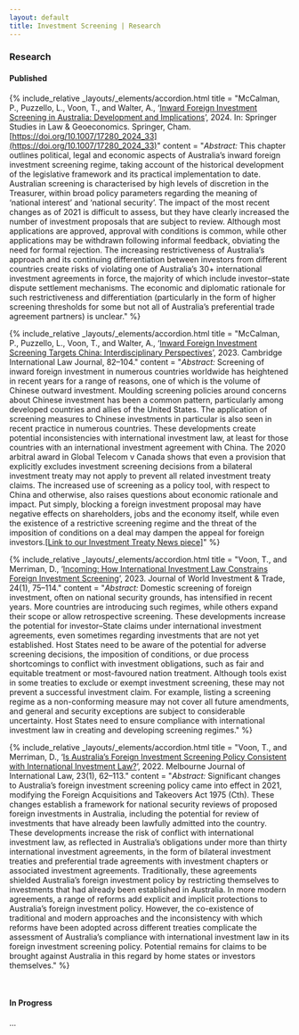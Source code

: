 ```yaml
---
layout: default
title: Investment Screening | Research
---
```


### Research

#### Published

{% include_relative _layouts/_elements/accordion.html
    title = "McCalman, P., Puzzello, L., Voon, T., and Walter, A., ‘[Inward Foreign Investment Screening in Australia: Development and Implications](https://ssrn.com/abstract=4290115)’, 2024.  In: Springer Studies in Law & Geoeconomics. Springer, Cham. [https://doi.org/10.1007/17280_2024_33](https://doi.org/10.1007/17280_2024_33)"
    content = "_Abstract:_ This chapter outlines political, legal and economic aspects of Australia’s inward foreign investment screening regime, taking account of the historical development of the legislative framework and its practical implementation to date. Australian screening is characterised by high levels of discretion in the Treasurer, within broad policy parameters regarding the meaning of ‘national interest’ and ‘national security’. The impact of the most recent changes as of 2021 is difficult to assess, but they have clearly increased the number of investment proposals that are subject to review. Although most applications are approved, approval with conditions is common, while other applications may be withdrawn following informal feedback, obviating the need for formal rejection. The increasing restrictiveness of Australia’s approach and its continuing differentiation between investors from different countries create risks of violating one of Australia’s 30+ international investment agreements in force, the majority of which include investor–state dispute settlement mechanisms. The economic and diplomatic rationale for such restrictiveness and differentiation (particularly in the form of higher screening thresholds for some but not all of Australia’s preferential trade agreement partners) is unclear."
%}

{% include_relative _layouts/_elements/accordion.html
title = "McCalman, P., Puzzello, L., Voon, T., and Walter, A., ‘[Inward Foreign Investment Screening Targets China: Interdisciplinary Perspectives](https://www.elgaronline.com/view/journals/cilj/12/1/article-p82.xml)’, 2023. Cambridge International Law Journal, 82–104."
content = "_Abstract:_ Screening of inward foreign investment in numerous countries worldwide has heightened in recent years for a range of reasons, one of which is the volume of Chinese outward investment. Moulding screening policies around concerns about Chinese investment has been a common pattern, particularly among developed countries and allies of the United States. The application of screening measures to Chinese investments in particular is also seen in recent practice in numerous countries. These developments create potential inconsistencies with international investment law, at least for those countries with an international investment agreement with China. The 2020 arbitral award in Global Telecom v Canada shows that even a provision that explicitly excludes investment screening decisions from a bilateral investment treaty may not apply to prevent all related investment treaty claims. The increased use of screening as a policy tool, with respect to China and otherwise, also raises questions about economic rationale and impact. Put simply, blocking a foreign investment proposal may have negative effects on shareholders, jobs and the economy itself, while even the existence of a restrictive screening regime and the threat of the imposition of conditions on a deal may dampen the appeal for foreign investors.[[Link to our Investment Treaty News piece]](https://www.iisd.org/itn/en/2022/12/26/screening-of-chinese-investments-intensifies1-phillip-mccalman-laura-puzzello-tania-voon-andrew-walter/)"
%}


{% include_relative _layouts/_elements/accordion.html
title = "Voon, T., and Merriman, D., ‘[Incoming: How International Investment Law Constrains Foreign Investment Screening](https://brill.com/view/journals/jwit/aop/article-10.1163-22119000-12340253)’, 2023. Journal of World Investment & Trade, 24(1), 75–114."
content = "_Abstract:_ Domestic screening of foreign investment, often on national  security grounds, has intensified in recent years. More countries are introducing such regimes, while others expand their scope or allow retrospective screening. These developments increase the potential for investor–State claims under international investment agreements, even sometimes regarding investments that are not yet established. Host States need to be aware of the potential for adverse screening decisions, the imposition of conditions, or due process shortcomings to conflict with investment obligations, such as fair and equitable treatment or most-favoured nation treatment. Although tools exist in some treaties to exclude or exempt investment screening, these may not prevent a successful investment claim. For example, listing a screening regime as a non-conforming measure may not cover all future amendments, and general and security exceptions are subject to considerable uncertainty. Host States need to ensure compliance with international investment law in creating and developing screening regimes."
%}


{% include_relative _layouts/_elements/accordion.html
title = "Voon, T., and Merriman, D., ‘[Is Australia’s Foreign Investment Screening Policy Consistent with International Investment Law?](https://law.unimelb.edu.au/__data/assets/pdf_file/0006/4274565/Voon-and-Merriman-Advance-Copy.pdf)’, 2022. Melbourne Journal of International Law,  23(1),  62–113."
content = "_Abstract:_ Significant changes to Australia’s foreign investment screening policy came into effect in 2021, modifying the Foreign Acquisitions and Takeovers Act 1975 (Cth). These changes establish a framework for national security reviews of proposed foreign investments in Australia, including the potential for review of investments that have already been lawfully admitted into the country. These developments increase the risk of conflict with international investment law, as reflected in Australia’s obligations under more than thirty international investment agreements, in the form of bilateral investment treaties and preferential trade agreements with investment chapters or associated investment agreements. Traditionally, these agreements shielded Australia’s foreign investment policy by restricting themselves to investments that had already been established in Australia. In more modern agreements, a range of reforms add explicit and implicit protections to Australia’s foreign investment policy. However, the co-existence of traditional and modern approaches and the inconsistency with which reforms have been adopted across different treaties complicate the assessment of Australia’s compliance with international investment law in its foreign investment screening policy. Potential remains for claims to be brought against Australia in this regard by home states or investors themselves."
%}

<br>

#### In Progress

...
